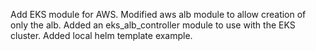 Add EKS module for AWS.
Modified aws alb module to allow creation of only the alb.
Added an eks_alb_controller module to use with the EKS cluster.
Added local helm template example.